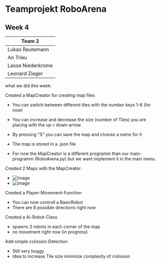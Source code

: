# Teamprojekt RoboArena
## Week 4

| Team 2 |
| ----------------- |
| Lukas Reutemann   | 
| An Trieu          | 
| Lasse Niederkrome |
| Leonard Zieger    |


what we did this week:

Created a MapCreator for creating map files
- You can switch between different tiles with the number keys 1-6 (for now)
- You can increase and decrease the size (number of Tiles) you are placing with the up-/ down-arrow.
- By pressing "S" you can save the map and choose a name for it
- The map is stored in a .json file

- For now the MapCreator is a different programm than our main-programm (RoboArena.py) but we want implement it
  in the main menu.


Created 2 Maps with the MapCreator:
- ![image](https://user-images.githubusercontent.com/72664329/171627386-373bccd1-26c9-4f97-a0e6-97b5cec75098.png)
- ![image](https://user-images.githubusercontent.com/72664329/171627493-6eb94e27-cbac-4dd0-8c61-bd12d077b0e2.png)


Created a Player-Movement-Function
- You can now controll a BasicRobot
- There are 8 possible directions right now


Created a Ai-Robot-Class
- spawns 3 robots in each corner of the map
- no movement right now (in progress)


Add simple colission Detection
- Still very buggy
- Idea to increase Tile size minimize complexity of colission



